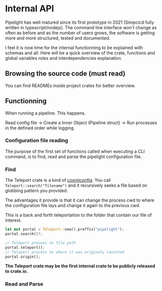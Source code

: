 # Internal API

Pipelight has well matured since its first prototype in 2021 (Simpcicd fully written in typescript/nodejs).
The command line interface won't change as often as before and as the number of users grows,
the software is getting more and more structured, tested and documented.

I feel it is now time for the internal functionning to be explained with schemas and all.
Here will be a quick overview of the crate, functions and global variables roles and interdependencies explanation.

## Browsing the source code (must read)

You can find READMEs inside project crates for better overview.

## Functionning

When running a pipeline.
This happens.

Read config file -> Create a Inner Object (Pipeline struct) -> Run processes in the defined order while logging.

### Configuration file reading

The purpose of the first set of functions called when executing a CLI command,
is to find, read and parse the pipelight configuration file.

### Find

The Teleport crate is a kind of [cosmiconfig](https://github.com/cosmiconfig/cosmiconfig).
You call `Teleport::search("filename")` and it recursively seeks a file based on globbing pattern you provided.

The advantages it provide is that it can change the process cwd to where the configuration file lays and change it again to the previous cwd.

This is a back and forth teleportation to the folder that contain our file of interest.

```rs
let mut portal = Teleport::new().preffix("pipelight");
portal.search()?;

// Teleport process to file path
portal.teleport();
// Teleport process to where it was originaly launched
portal.origin();

```

**The Teleport crate may be the first internal crate to be publicly released to crate.io.**

### Read and Parse

